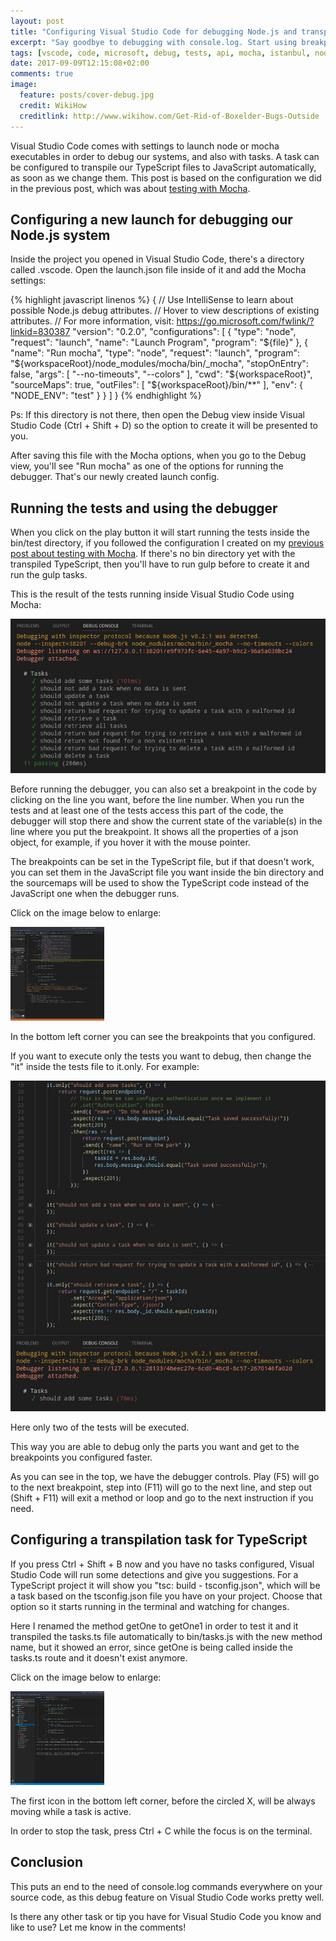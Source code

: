 ```yaml
---
layout: post
title: "Configuring Visual Studio Code for debugging Node.js and transpiling TypeScript"
excerpt: "Say goodbye to debugging with console.log. Start using breakpoints and a real debugger"
tags: [vscode, code, microsoft, debug, tests, api, mocha, istanbul, nodejs, javascript, typescript]
date: 2017-09-09T12:15:08+02:00
comments: true
image:
  feature: posts/cover-debug.jpg
  credit: WikiHow
  creditlink: http://www.wikihow.com/Get-Rid-of-Boxelder-Bugs-Outside
---
```


Visual Studio Code comes with settings to launch node or mocha executables in order to debug our systems, and also with tasks. A task can be configured to transpile our TypeScript files to JavaScript automatically, as soon as we change them. This post is based on the configuration we did in the previous post, which was about [testing with Mocha](https://jonathas.com/tests-and-code-coverage-on-node-using-typescript-with-mocha-and-istanbul/).

## Configuring a new launch for debugging our Node.js system

Inside the project you opened in Visual Studio Code, there's a directory called .vscode. Open the launch.json file inside of it and add the Mocha settings:

{% highlight javascript linenos %}
{
    // Use IntelliSense to learn about possible Node.js debug attributes.
    // Hover to view descriptions of existing attributes.
    // For more information, visit: https://go.microsoft.com/fwlink/?linkid=830387
    "version": "0.2.0",
    "configurations": [
        {
            "type": "node",
            "request": "launch",
            "name": "Launch Program",
            "program": "${file}"
        },
        {
            "name": "Run mocha",
            "type": "node",
            "request": "launch",
            "program": "${workspaceRoot}/node_modules/mocha/bin/_mocha",
            "stopOnEntry": false,
            "args": [
                "--no-timeouts",
                "--colors"
            ],
            "cwd": "${workspaceRoot}",
            "sourceMaps": true,
            "outFiles": [
                "${workspaceRoot}/bin/**"
            ],
            "env": {
                "NODE_ENV": "test"
            }
        }
    ]
}
{% endhighlight %}

Ps: If this directory is not there, then open the Debug view inside Visual Studio Code (Ctrl + Shift + D) so the option to create it will be presented to you.

After saving this file with the Mocha options, when you go to the Debug view, you'll see "Run mocha" as one of the options for running the debugger. That's our newly created launch config.

## Running the tests and using the debugger

When you click on the play button it will start running the tests inside the bin/test directory, if you followed the configuration I created on my [previous post about testing with Mocha](https://jonathas.com/tests-and-code-coverage-on-node-using-typescript-with-mocha-and-istanbul/).
If there's no bin directory yet with the transpiled TypeScript, then you'll have to run gulp before to create it and run the gulp tasks.

This is the result of the tests running inside Visual Studio Code using Mocha:

![VSCode debug](/images/posts/debug_vscode.jpg "VSCode debug")

Before running the debugger, you can also set a breakpoint in the code by clicking on the line you want, before the line number. When you run the tests and at least one of the tests access this part of the code, the debugger will stop there and show the current state of the variable(s) in the line where you put the breakpoint. It shows all the properties of a json object, for example, if you hover it with the mouse pointer.

The breakpoints can be set in the TypeScript file, but if that doesn't work, you can set them in the JavaScript file you want inside the bin directory and the sourcemaps will be used to show the TypeScript code instead of the JavaScript one when the debugger runs.

Click on the image below to enlarge:

[![Debugging with breakpoints](/images/posts/thumbs/debugging_tn.jpg)](/images/posts/debugging.jpg)

In the bottom left corner you can see the breakpoints that you configured.

If you want to execute only the tests you want to debug, then change the "it" inside the tests file to it.only. For example:

![it only](/images/posts/itonly.jpg "it only")

Here only two of the tests will be executed.

This way you are able to debug only the parts you want and get to the breakpoints you configured faster.

As you can see in the top, we have the debugger controls. Play (F5) will go to the next breakpoint, step into (F11) will go to the next line, and step out (Shift + F11) will exit a method or loop and go to the next instruction if you need.

## Configuring a transpilation task for TypeScript

If you press Ctrl + Shift + B now and you have no tasks configured, Visual Studio Code will run some detections and give you suggestions. For a TypeScript project it will show you "tsc: build - tsconfig.json", which will be a task based on the tsconfig.json file you have on your project. Choose that option so it starts running in the terminal and watching for changes.

Here I renamed the method getOne to getOne1 in order to test it and it transpiled the tasks.ts file automatically to bin/tasks.js with the new method name, but it showed an error, since getOne is being called inside the tasks.ts route and it doesn't exist anymore.

Click on the image below to enlarge:

[![Task](/images/posts/thumbs/task_tn.jpg)](/images/posts/task.png)

The first icon in the bottom left corner, before the circled X, will be always moving while a task is active.

In order to stop the task, press Ctrl + C while the focus is on the terminal.

## Conclusion

This puts an end to the need of console.log commands everywhere on your source code, as this debug feature on Visual Studio Code works pretty well.

Is there any other task or tip you have for Visual Studio Code you know and like to use? Let me know in the comments!
